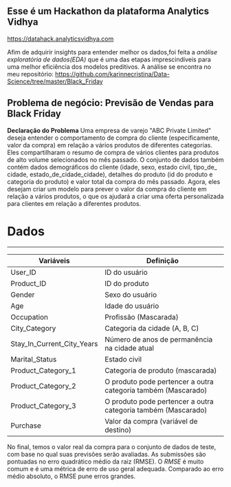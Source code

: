 ## Esse é um Hackathon da plataforma Analytics Vidhya 
  <https://datahack.analyticsvidhya.com>

Afim de adquirir insights para entender melhor os dados,foi feita a _análise exploratória de dados(EDA)_ que é uma das etapas imprescindíveis para uma melhor eficiência dos modelos preditivos. A análise se encontra  no meu repositório: <https://github.com/karinnecristina/Data-Science/tree/master/Black_Friday>

## **Problema de negócio:** Previsão de Vendas para Black Friday 

**Declaração do Problema**
Uma empresa de varejo "ABC Private Limited" deseja entender o comportamento de compra do cliente (especificamente, valor da compra) em relação a vários produtos de diferentes categorias. Eles compartilharam o resumo de compra de vários clientes para produtos de alto volume selecionados no mês passado.
O conjunto de dados também contém dados demográficos do cliente (idade, sexo, estado civil, tipo_de_ cidade, estado_de_cidade_cidade), detalhes do produto (id do produto e categoria do produto) e valor total da compra do mês passado.
Agora, eles desejam criar um modelo para prever o valor da compra do cliente em relação a vários produtos, o que os ajudará a criar uma oferta personalizada para clientes em relação a diferentes produtos.

# Dados
---

Variáveis                  |Definição
---------                  |---------
User_ID                    |ID do usuário
Product_ID                 |ID do produto
Gender                     |Sexo do usuário
Age                        |Idade do usuário
Occupation                 |Profissão (Mascarada)
City_Category              |Categoria da cidade (A, B, C)
Stay_In_Current_City_Years |Número de anos de permanência na cidade atual
Marital_Status             |Estado civil
Product_Category_1         |Categoria de produto (mascarada)
Product_Category_2         |O produto pode pertencer a outra categoria também (Mascarado)
Product_Category_3         |O produto pode pertencer a outra categoria também (Mascarado)
Purchase                   |Valor da compra (variável de destino)

No final, temos o valor real da compra para o conjunto de dados de teste, com base no qual suas previsões serão avaliadas. As submissões são pontuadas no erro quadrático médio da raiz (RMSE). O _RMSE_ é muito comum e é uma métrica de erro de uso geral adequada. Comparado ao erro médio absoluto, o RMSE pune erros grandes.
